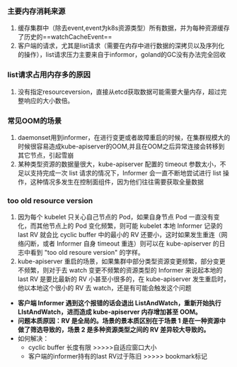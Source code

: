 ### 主要内存消耗来源

1. 缓存集群中（除去event,event为k8s资源类型）所有数据，并为每种资源缓存了历史的==watchCacheEvent==
2. 客户端的请求，尤其是list请求（需要在内存中进行数据的深拷贝以及序列化的操作），list请求压力主要来自于informor，goland的GC没有办法完全回收

### list请求占用内存多的原因

1. 没有指定resourceversion，直接从etcd获取数据可能需要大量内存，超过完整响应的大小数倍。

### 常见OOM的场景

1. daemonset用到informer，在进行变更或者故障重启的时候，在集群规模大的时候很容易造成kube-apiserver的OOM,并且在OOM之后异常连接会转移到其它节点，引起雪崩
2. 某种类型资源的数据量很大，kube-apiserver 配置的 timeout 参数太小，不足以支持完成一次 list 请求的情况下，Informer 会一直不断地尝试进行 list 操作，这种情况多发生在控制面组件，因为他们往往需要获取全量数据

### too old resource version

1. 因为每个 kubelet 只关心自己节点的 Pod，如果自身节点 Pod 一直没有变化，而其他节点上的 Pod 变化频繁，则可能 kubelet 本地 Informer 记录的 last RV 就会比 cyclic buffer 中的最小的 RV 还要小，这时如果发生重连（网络闪断，或者 Informer 自身 timeout 重连）则可以在 kube-apiserver 的日志中看到 "too old resoure version" 的字样。
2. kube-apiserver 重启的场景，如果集群中部分类型资源变更频繁，部分变更不频繁，则对于去 watch 变更不频繁的资源类型的 Informer 来说起本地的 last RV 是要比最新的 RV 小甚至小很多的，在 kube-apiserver 发生重启时，他以本地这个很小的 RV 去 watch，还是有可能会触发这个问题

- **客户端 Informer 遇到这个报错的话会退出 ListAndWatch，重新开始执行 LIstAndWatch，进而造成 kube-apiserver 内存增加甚至 OOM。**
- **问题本质原因：RV 是全局的。场景的景本质区别在于场景 1 是在一种资源中做了筛选导致的，场景 2 是多种资源类型之间的 RV 差异较大导致的。**
- 如何解决：
    - cyclic buffer 长度有限 >>>>>自适应窗口大小
    - 客户端的informer持有的last RV过于陈旧 >>>>> bookmark标记